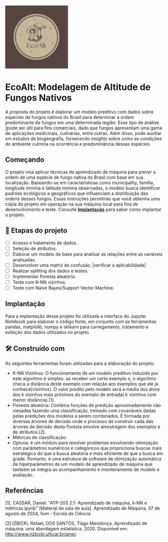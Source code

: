 <p align="center">
  
![Logo](imagens/park.png)

</p>

# EcoAlt: Modelagem de Altitude de Fungos Nativos

A proposta do projeto é elaborar um modelo preditivo com dados sobre espécies de fungos nativos do Brasil para determinar a ordem predominante de fungos em uma determinada região. Esse tipo de análise ]pode ser útil para fins comerciais, dado que fungos apresentam uma gama de aplicações medicinais, culinárias, entre outras. Além disso, pode auxiliar em estudos de biogeografia, fornecendo insights sobre como as condições do ambiente culmina na ocorrência e predominância dessas espécies.

## Começando

O projeto visa aplicar técnicas de aprendizado de máquina para prever a ordem de uma espécie de fungo nativa do Brasil com base em sua localização. Baseando-se em características como municipality, família, longitude mínima e latitude mínima observadas, o modelo busca identificar padrões ecológicos e geográficos que influenciam a distribuição das ordens desses fungos.
Essas instruções permitirão que você obtenha uma cópia do projeto em operação na sua máquina local para fins de desenvolvimento e teste.
Consulte **[Implantação](#-implanta%C3%A7%C3%A3o)** para saber como implantar o projeto. 

## 🔨 Etapas do projeto

- [ ] Acesso e tratamento de dados.
- [ ] Seleção de atributos.
- [ ] Elaborar um modelo de base para analisar as relações entre as variáveis analisadas.
- [ ] Desenvolver uma matriz de confusão. |verificar a aplicabilidade|
- [ ] Realizar splitting dos dados e testes.
- [ ] Implementar floresta aleatória.
- [ ] Teste com K-NN vizinhos.
- [ ] Teste com Naive Bayes/Support Vector Machine.
      
##  Implantação

Para a implantação desse projeto foi utilizada a interface do Jupyter Notebook para elaborar o código fonte, em conjunto com as ferramentas pandas, matplolib, numpy e sklearn para carregamento, tratamento e exibição dos dados utilizados no projeto. 

## 🛠️ Construído com

As seguintes ferramentas foram utilizadas para a elaboração do projeto:

* K-NN Vizinhos: O funcionamento de um modelo preditivo induzido por este algoritmo é simples: ao receber um certo exemplo x, o algoritmo checa a distância deste exemplo  com relação aos exemplos que ele ja conhece(vizinhos). O valor predito pelo modelo será a média dos alvos dos k vizinhos mais próximos do exemplo de entrada( k vizinhos com menor distância).[1].
* Floresta aleatória: Combina funções de predição aproximadamente não viesadas fazendo uma classificação, treinado com covariáveis dadas pelas predições dos modelos a serem combinados. É formada por diversas árvores de decisão onde o processo de construir cada das árvores de decisão desta floresta envolve amostragem dos exemplos e de atributos.[2].
* Métricas de classificação:
* Optuna: é um módulo para resolver problemas envolvendo otimização com parâmetros numéricos e categóricos que proprociona buscas mais estratégico do que a busca aleatória e mais eficiente de que a busca em grade. Pontanto, é uma estrutura de software de otimização automática de hiperparâmetros de um modelo de aprendizado de máquina que também se integra ao  acompanhamento e monitoramento de modelo e avaliação. 

## Referências
[1]. CASSAR, Daniel. "ATP-203 2.1- Aprendizado de máquina, k-NN e métricas.ipynb" [Material de sala de aula]. Aprendizado de Máquina, 07 de agosto de 2024, Ilum - Escola de Ciência.

[2].IZBICKI, Rafael; DOS SANTOS, Tiago Mendonça. Aprendizado de máquina: uma abordagem estatística. 2020. Disponível em: http://www.rizbicki.ufscar.br/ame/.
